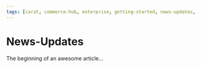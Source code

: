 ```yaml
---
tags: [carat, commerce-hub, enterprise, getting-started, news-updates, alerts]
---
```



# News-Updates

The beginning of an awesome article...
